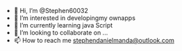 - 👋 Hi, I’m @Stephen60032
- 👀 I’m interested in developingmy ownapps
- 🌱 I’m currently learning java Script
- 💞️ I’m looking to collaborate on ...
- 📫 How to reach me stephendanielmanda@outlook.com

<!---
Stephen60032/Stephen60032 is a ✨ special ✨ repository because its `README.md` (this file) appears on your GitHub profile.
You can click the Preview link to take a look at your changes.
--->
